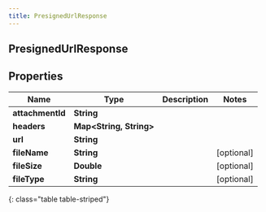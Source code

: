 ```yaml
---
title: PresignedUrlResponse
---
```

## PresignedUrlResponse


## Properties

| Name | Type | Description | Notes |
| ------------ | ------------- | ------------- | ------------- |
| **attachmentId** | <!----><!---->**String**<!----> |  |  |
| **headers** | <!----><!---->**Map&lt;String, String&gt;**<!----> |  |  |
| **url** | <!----><!---->**String**<!----> |  |  |
| **fileName** | <!----><!---->**String**<!----> |  |  [optional] |
| **fileSize** | <!----><!---->**Double**<!----> |  |  [optional] |
| **fileType** | <!----><!---->**String**<!----> |  |  [optional] |
{: class="table table-striped"}



